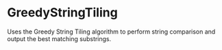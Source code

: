# GreedyStringTiling

Uses the Greedy String Tiling algorithm to perform string comparison and output the best matching substrings.